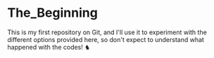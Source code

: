# The_Beginning
This is my first repository on Git, and I'll use it to experiment with the different options provided here, so don't expect to understand what happened with the codes!
♞
